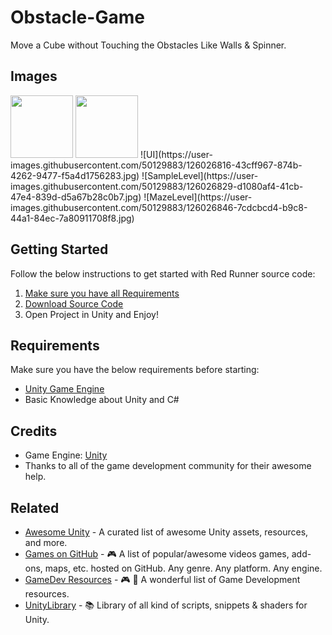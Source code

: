# Obstacle-Game
Move a Cube without Touching the Obstacles Like Walls &amp; Spinner.
## Images
<img src="https://user-images.githubusercontent.com/50129883/126026816-43cff967-874b-4262-9477-f5a4d1756283.jpg" width="100" height="100">
<img src="https://user-images.githubusercontent.com/50129883/126026829-d1080af4-41cb-47e4-839d-d5a67b28c0b7.jpg" width="100" height="100">
![UI](https://user-images.githubusercontent.com/50129883/126026816-43cff967-874b-4262-9477-f5a4d1756283.jpg)
![SampleLevel](https://user-images.githubusercontent.com/50129883/126026829-d1080af4-41cb-47e4-839d-d5a67b28c0b7.jpg)
![MazeLevel](https://user-images.githubusercontent.com/50129883/126026846-7cdcbcd4-b9c8-44a1-84ec-7a80911708f8.jpg)


## Getting Started
Follow the below instructions to get started with Red Runner source code:
1. [Make sure you have all Requirements](#requirements)
2. [Download Source Code](#download)
3. Open Project in Unity and Enjoy!
## Requirements
Make sure you have the below requirements before starting:
- [Unity Game Engine](https://unity3d.com)
- Basic Knowledge about Unity and C#

## Credits
- Game Engine: [Unity](https://unity3d.com/)
- Thanks to all of the game development community for their awesome help.
## Related
- [Awesome Unity](https://github.com/RyanNielson/awesome-unity) - A curated list of awesome Unity assets, resources, and more.
- [Games on GitHub](https://github.com/leereilly/games/) - 🎮 A list of popular/awesome videos games, add-ons, maps, etc. hosted on GitHub. Any genre. Any platform. Any engine.
- [GameDev Resources](https://github.com/Kavex/GameDev-Resources) - 🎮 🎲 A wonderful list of Game Development resources.
- [UnityLibrary](https://github.com/UnityCommunity/UnityLibrary) - 📚 Library of all kind of scripts, snippets & shaders for Unity.


